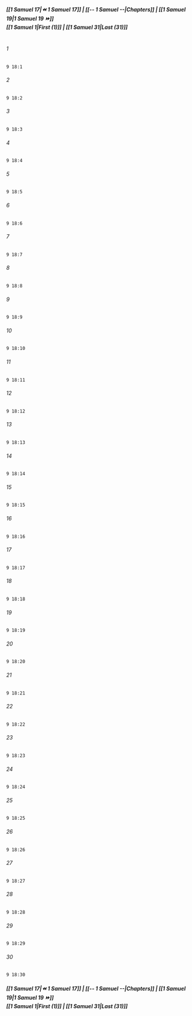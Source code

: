 
##### **[[1 Samuel 17|⏪ 1 Samuel 17]] | [[-- 1 Samuel --|Chapters]] | [[1 Samuel 19|1 Samuel 19 ⏩]]**<br>**[[1 Samuel 1|First (1)]] | [[1 Samuel 31|Last (31)]]**<br><br>

###### 1
``` verse
9 18:1
```
###### 2
``` verse
9 18:2
```
###### 3
``` verse
9 18:3
```
###### 4
``` verse
9 18:4
```
###### 5
``` verse
9 18:5
```
###### 6
``` verse
9 18:6
```
###### 7
``` verse
9 18:7
```
###### 8
``` verse
9 18:8
```
###### 9
``` verse
9 18:9
```
###### 10
``` verse
9 18:10
```
###### 11
``` verse
9 18:11
```
###### 12
``` verse
9 18:12
```
###### 13
``` verse
9 18:13
```
###### 14
``` verse
9 18:14
```
###### 15
``` verse
9 18:15
```
###### 16
``` verse
9 18:16
```
###### 17
``` verse
9 18:17
```
###### 18
``` verse
9 18:18
```
###### 19
``` verse
9 18:19
```
###### 20
``` verse
9 18:20
```
###### 21
``` verse
9 18:21
```
###### 22
``` verse
9 18:22
```
###### 23
``` verse
9 18:23
```
###### 24
``` verse
9 18:24
```
###### 25
``` verse
9 18:25
```
###### 26
``` verse
9 18:26
```
###### 27
``` verse
9 18:27
```
###### 28
``` verse
9 18:28
```
###### 29
``` verse
9 18:29
```
###### 30
``` verse
9 18:30
```

##### **[[1 Samuel 17|⏪ 1 Samuel 17]] | [[-- 1 Samuel --|Chapters]] | [[1 Samuel 19|1 Samuel 19 ⏩]]**<br>**[[1 Samuel 1|First (1)]] | [[1 Samuel 31|Last (31)]]**

